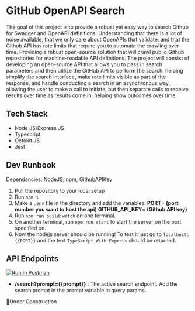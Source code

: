 
# GitHub OpenAPI Search

The goal of this project is to provide a robust yet easy way to search Github for Swagger and OpenAPI definitions. Understanding that there is a lot of noise available, that we only care about OpenAPIs that validate, and that the Github API has rate limits that require you to automate the crawling over time. Providing a robust open-source solution that will crawl public Github repositories for machine-readable API definitions.
The project will consist of developing an open-source API that allows you to pass in search parameters and then utilize the GitHub API to perform the search, helping simplify the search interface, make rate limits visible as part of the response, and handle conducting a search in an asynchronous way, allowing the user to make a call to initiate, but then separate calls to receive results over time as results come in, helping show outcomes over time.

## Tech Stack

- Node JS/Express JS
- Typescript
- Octokit.JS
- Jest

## Dev Runbook
Dependancies: NodeJS, npm, GithubAPIKey 

 1. Pull the repository to your local setup
 2. Run `npm i`
 3. Make a `.env` file in the directory and add the variables: 
	 **PORT**= **(port number you want to host the api)**
	 **GITHUB_API_KEY**= **(Github API key)**
4.  Run `npm run build:watch` on one terminal.
5.  On another terminal, run `npm run start` to start the server on the port specified on. 
6.  Now the nodejs server should be running! To test it just go to `localhost:{{PORT}}` and the text `TypeScript With Express` should be returned.

## API Endpoints
[![Run in Postman](https://run.pstmn.io/button.svg)](https://app.getpostman.com/run-collection/19841716-f1801bb7-b189-429b-a875-91b115d349a2?action=collection%2Ffork&source=rip_markdown&collection-url=entityId%3D19841716-f1801bb7-b189-429b-a875-91b115d349a2%26entityType%3Dcollection%26workspaceId%3D5ebe19fb-61d4-47a7-9cae-de3834853f6b)
 - **/search?prompt={{prompt}}** : The active search endpoint. Add the search prompt in the prompt variable in query params.


🚧Under Construction
